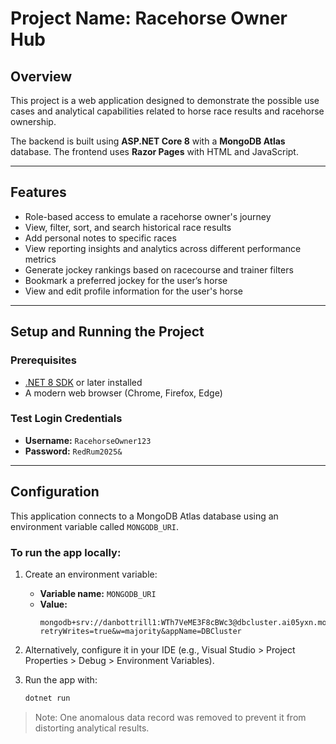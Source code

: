 # Project Name: Racehorse Owner Hub

## Overview

This project is a web application designed to demonstrate the possible use cases and analytical capabilities related to horse race results and racehorse ownership.

The backend is built using **ASP.NET Core 8** with a **MongoDB Atlas** database. The frontend uses **Razor Pages** with HTML and JavaScript.

---

## Features

- Role-based access to emulate a racehorse owner's journey
- View, filter, sort, and search historical race results
- Add personal notes to specific races
- View reporting insights and analytics across different performance metrics
- Generate jockey rankings based on racecourse and trainer filters
- Bookmark a preferred jockey for the user’s horse
- View and edit profile information for the user's horse

---

## Setup and Running the Project

### Prerequisites

- [.NET 8 SDK](https://dotnet.microsoft.com/en-us/download) or later installed
- A modern web browser (Chrome, Firefox, Edge)

### Test Login Credentials

- **Username:** `RacehorseOwner123`
- **Password:** `RedRum2025&`

---

## Configuration

This application connects to a MongoDB Atlas database using an environment variable called `MONGODB_URI`.

### To run the app locally:

1. Create an environment variable:
   - **Variable name:** `MONGODB_URI`
   - **Value:**
     ```
     mongodb+srv://danbottrill1:WTh7VeME3F8cBWc3@dbcluster.ai05yxn.mongodb.net/?retryWrites=true&w=majority&appName=DBCluster
     ```

2. Alternatively, configure it in your IDE (e.g., Visual Studio > Project Properties > Debug > Environment Variables).

3. Run the app with:
   ```bash
   dotnet run

> Note: One anomalous data record was removed to prevent it from distorting analytical results.

